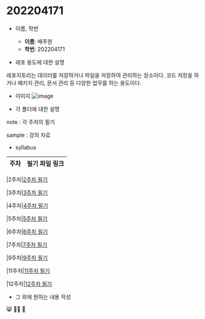 # 202204171

+ 이름, 학번
  - **이름**: 배주원
  - **학번**: 202204171

+ 레포 용도에 대한 설명

레포지토리는 데이터를 저장하거나 파일을 저장하여 관리하는 장소이다. 코드 저장을 하거나 패키지 관리, 문서 관리 등 다양한 업무를 하는 용도이다. 


+ 이미지
![image](![IMG_6752](https://github.com/bb1212b/202204171/assets/83689942/66e4dff7-c7d7-4ca3-9e81-b5521d80d1cc))

+ 각 폴더에 대한 설명

note : 각 주차의 필기

sample : 강의 자료

+ syllabus


|주차|필기 파일 링크
|-----|---|

|2주차|[2주차 필기](https://replit.com/@qowndnjs124/202204171#jw%20note/2%EC%A3%BC%EC%B0%A8.md)

|3주차|[3주차 필기](https://replit.com/@qowndnjs124/202204171#jw%20note/3%EC%A3%BC%EC%B0%A8.md)

|4주차|[4주차 필기](https://replit.com/@qowndnjs124/202204171#jw%20note/4%EC%A3%BC%EC%B0%A8.md)

|5주차|[5주차 필기](https://replit.com/@qowndnjs124/202204171#jw%20note/5%EC%A3%BC%EC%B0%A8.md)

|6주차|[6주차 필기](https://replit.com/@qowndnjs124/202204171#jw%20note/6%EC%A3%BC%EC%B0%A8.md)

|7주차|[7주차 필기](https://replit.com/@qowndnjs124/202204171#jw%20note/7%EC%A3%BC%EC%B0%A8.md)

|9주차|[9주차 필기](https://replit.com/@qowndnjs124/202204171#jw%20note/9%EC%A3%BC%EC%B0%A8.md)

|11주차|[11주차 필기](https://replit.com/@qowndnjs124/202204171#jw%20note/11%EC%A3%BC%EC%B0%A8.md)

|12주차|[12주차 필기](https://replit.com/@qowndnjs124/202204171#jw%20note/12%EC%A3%BC%EC%B0%A8.md)

+ 그 외에 원하는 내용 작성

😸 💂‍♂️ 🥇
